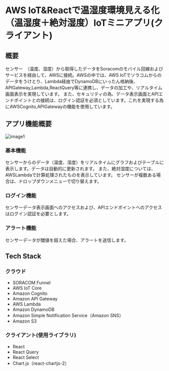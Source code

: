 # AWS IoT&Reactで温湿度環境見える化（温湿度＋絶対湿度）IoTミニアプリ(クライアント)

## 概要

センサー　（温度、湿度）から取得したデータをSoracomのモバイル回線およびサービスを経由して、AWSに接続。AWSの中では、AWS IoTでソラコムからのデータをうけとり、Lambda経由でDynamoDBにいったん格納後、APIGateway,Lambda,ReactQuery等に連携し、データの加工や、リアルタイム画面表示を実現しています。
また、セキュリティの為、データ表示画面とAPIエンドポイントとの接続は、ログイン認証を必須としています。これを実現する為にAWSCognito,APIGatewayの機能を使用しています。

## アプリ機能概要

![image1](https://user-images.githubusercontent.com/45728258/153988156-86e2f503-33ab-425b-885f-0b42f53cd04b.png)

### 基本機能

センサーからのデータ（温度、湿度）をリアルタイムにグラフおよびテーブルに表示します。データは自動的に更新されます。
また、絶対湿度については、AWSLambdaで計算処理されたものを表示しています。
センサーが複数ある場合は、ドロップダウンメニューで切り替えます。

### ログイン機能

センサーデータ表示画面へのアクセスおよび、APIエンドポイントへのアクセスはログイン認証を必要とします。

### アラート機能

センサーデータが閾値を超えた場合、アラートを送信します。


## Tech Stack

### クラウド
- SORACOM Funnel
- AWS IoT Core
- Amazon Cognito
- Amazon API Gateway
- AWS Lambda
- Amazon DynamoDB
- Amazon Simple Notification Service（Amazon SNS）
- Amazon S3


### クライアント(使用ライブラリ)
- React
- React Query
- React Select
- Chart.js（react-chartjs-2）
　

